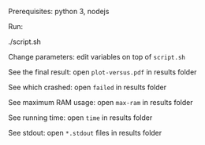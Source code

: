 Prerequisites: python 3, nodejs

Run:

  ./script.sh <folder name for result files>

Change parameters: edit variables on top of `script.sh`

See the final result: open `plot-versus.pdf` in results folder

See which crashed: open `failed` in results folder

See maximum RAM usage: open `max-ram` in results folder

See running time: open `time` in results folder

See stdout: open `*.stdout` files in results folder
